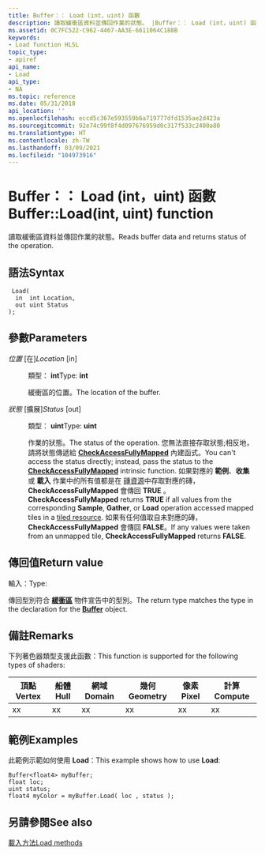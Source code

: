 ```yaml
---
title: Buffer：： Load (int，uint) 函數
description: 讀取緩衝區資料並傳回作業的狀態。 |Buffer：： Load (int，uint) 函數
ms.assetid: 0C7FC522-C962-4467-AA3E-6611064C188B
keywords:
- Load function HLSL
topic_type:
- apiref
api_name:
- Load
api_type:
- NA
ms.topic: reference
ms.date: 05/31/2018
api_location: ''
ms.openlocfilehash: eccd5c367e593559b6a719777dfd1535ae2d423a
ms.sourcegitcommit: 92e74c99f8f4d097676959d0c317f533c2400a80
ms.translationtype: HT
ms.contentlocale: zh-TW
ms.lasthandoff: 03/09/2021
ms.locfileid: "104973916"
---
```

# <a name="bufferloadint-uint-function"></a><span data-ttu-id="cae26-105">Buffer：： Load (int，uint) 函數</span><span class="sxs-lookup"><span data-stu-id="cae26-105">Buffer::Load(int, uint) function</span></span>

<span data-ttu-id="cae26-106">讀取緩衝區資料並傳回作業的狀態。</span><span class="sxs-lookup"><span data-stu-id="cae26-106">Reads buffer data and returns status of the operation.</span></span>

## <a name="syntax"></a><span data-ttu-id="cae26-107">語法</span><span class="sxs-lookup"><span data-stu-id="cae26-107">Syntax</span></span>

``` syntax
 Load(
  in  int Location,
  out uint Status
);
```

## <a name="parameters"></a><span data-ttu-id="cae26-108">參數</span><span class="sxs-lookup"><span data-stu-id="cae26-108">Parameters</span></span>

<dl> <dt>

<span data-ttu-id="cae26-109">*位置* \[在\]</span><span class="sxs-lookup"><span data-stu-id="cae26-109">*Location* \[in\]</span></span>
</dt> <dd>

<span data-ttu-id="cae26-110">類型： **int**</span><span class="sxs-lookup"><span data-stu-id="cae26-110">Type: **int**</span></span>

<span data-ttu-id="cae26-111">緩衝區的位置。</span><span class="sxs-lookup"><span data-stu-id="cae26-111">The location of the buffer.</span></span>

</dd> <dt>

<span data-ttu-id="cae26-112">*狀態* \[擴展\]</span><span class="sxs-lookup"><span data-stu-id="cae26-112">*Status* \[out\]</span></span>
</dt> <dd>

<span data-ttu-id="cae26-113">類型： **uint**</span><span class="sxs-lookup"><span data-stu-id="cae26-113">Type: **uint**</span></span>

<span data-ttu-id="cae26-114">作業的狀態。</span><span class="sxs-lookup"><span data-stu-id="cae26-114">The status of the operation.</span></span> <span data-ttu-id="cae26-115">您無法直接存取狀態;相反地，請將狀態傳遞給 [**CheckAccessFullyMapped**](checkaccessfullymapped.md) 內建函式。</span><span class="sxs-lookup"><span data-stu-id="cae26-115">You can't access the status directly; instead, pass the status to the [**CheckAccessFullyMapped**](checkaccessfullymapped.md) intrinsic function.</span></span> <span data-ttu-id="cae26-116">如果對應的 **範例**、**收集** 或 **載入** 作業中的所有值都是在 [磚資源](/windows/desktop/direct3d11/direct3d-11-2-features)中存取對應的磚， **CheckAccessFullyMapped** 會傳回 **TRUE** 。</span><span class="sxs-lookup"><span data-stu-id="cae26-116">**CheckAccessFullyMapped** returns **TRUE** if all values from the corresponding **Sample**, **Gather**, or **Load** operation accessed mapped tiles in a [tiled resource](/windows/desktop/direct3d11/direct3d-11-2-features).</span></span> <span data-ttu-id="cae26-117">如果有任何值取自未對應的磚， **CheckAccessFullyMapped** 會傳回 **FALSE**。</span><span class="sxs-lookup"><span data-stu-id="cae26-117">If any values were taken from an unmapped tile, **CheckAccessFullyMapped** returns **FALSE**.</span></span>

</dd> </dl>

## <a name="return-value"></a><span data-ttu-id="cae26-118">傳回值</span><span class="sxs-lookup"><span data-stu-id="cae26-118">Return value</span></span>

<span data-ttu-id="cae26-119">輸入：</span><span class="sxs-lookup"><span data-stu-id="cae26-119">Type:</span></span>

<span data-ttu-id="cae26-120">傳回型別符合 [**緩衝區**](sm5-object-buffer.md) 物件宣告中的型別。</span><span class="sxs-lookup"><span data-stu-id="cae26-120">The return type matches the type in the declaration for the [**Buffer**](sm5-object-buffer.md) object.</span></span>

## <a name="remarks"></a><span data-ttu-id="cae26-121">備註</span><span class="sxs-lookup"><span data-stu-id="cae26-121">Remarks</span></span>

<span data-ttu-id="cae26-122">下列著色器類型支援此函數：</span><span class="sxs-lookup"><span data-stu-id="cae26-122">This function is supported for the following types of shaders:</span></span>



| <span data-ttu-id="cae26-123">頂點</span><span class="sxs-lookup"><span data-stu-id="cae26-123">Vertex</span></span> | <span data-ttu-id="cae26-124">船體</span><span class="sxs-lookup"><span data-stu-id="cae26-124">Hull</span></span> | <span data-ttu-id="cae26-125">網域</span><span class="sxs-lookup"><span data-stu-id="cae26-125">Domain</span></span> | <span data-ttu-id="cae26-126">幾何</span><span class="sxs-lookup"><span data-stu-id="cae26-126">Geometry</span></span> | <span data-ttu-id="cae26-127">像素</span><span class="sxs-lookup"><span data-stu-id="cae26-127">Pixel</span></span> | <span data-ttu-id="cae26-128">計算</span><span class="sxs-lookup"><span data-stu-id="cae26-128">Compute</span></span> |
|--------|------|--------|----------|-------|---------|
| <span data-ttu-id="cae26-129">x</span><span class="sxs-lookup"><span data-stu-id="cae26-129">x</span></span>      | <span data-ttu-id="cae26-130">x</span><span class="sxs-lookup"><span data-stu-id="cae26-130">x</span></span>    | <span data-ttu-id="cae26-131">x</span><span class="sxs-lookup"><span data-stu-id="cae26-131">x</span></span>      | <span data-ttu-id="cae26-132">x</span><span class="sxs-lookup"><span data-stu-id="cae26-132">x</span></span>        | <span data-ttu-id="cae26-133">x</span><span class="sxs-lookup"><span data-stu-id="cae26-133">x</span></span>     | <span data-ttu-id="cae26-134">x</span><span class="sxs-lookup"><span data-stu-id="cae26-134">x</span></span>       |



 

## <a name="examples"></a><span data-ttu-id="cae26-135">範例</span><span class="sxs-lookup"><span data-stu-id="cae26-135">Examples</span></span>

<span data-ttu-id="cae26-136">此範例示範如何使用 **Load**：</span><span class="sxs-lookup"><span data-stu-id="cae26-136">This example shows how to use **Load**:</span></span>

``` syntax
Buffer<float4> myBuffer;
float loc;
uint status;
float4 myColor = myBuffer.Load( loc , status );
```

## <a name="see-also"></a><span data-ttu-id="cae26-137">另請參閱</span><span class="sxs-lookup"><span data-stu-id="cae26-137">See also</span></span>

<dl> <dt>

[<span data-ttu-id="cae26-138">載入方法</span><span class="sxs-lookup"><span data-stu-id="cae26-138">Load methods</span></span>](buffer-load.md)
</dt> </dl>

 

 
